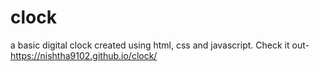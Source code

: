 # clock
a basic digital clock created using html, css and javascript. Check it out- https://nishtha9102.github.io/clock/
